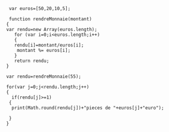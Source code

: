      var euros=[50,20,10,5];
                                          
     function rendreMonnaie(montant)
    {
    var rendu=new Array(euros.length);
       for (var i=0;i<euros.length;i++)
       {
       rendu[i]=montant/euros[i];
        montant %= euros[i];
       }
       return rendu;                                   
    }
                                          
    var rendu=rendreMonnaie(55);
                                          
    for(var j=0;j<rendu.length;j++)
    {
      if(rendu[j]>=1)
     {
      print(Math.round(rendu[j])+"pieces de "+euros[j]+"euro");
                                          
     }
    }
